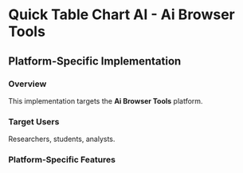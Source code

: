 # Quick Table Chart AI - Ai Browser Tools

## Platform-Specific Implementation

### Overview
This implementation targets the **Ai Browser Tools** platform.

### Target Users
Researchers, students, analysts.

### Platform-Specific Features
